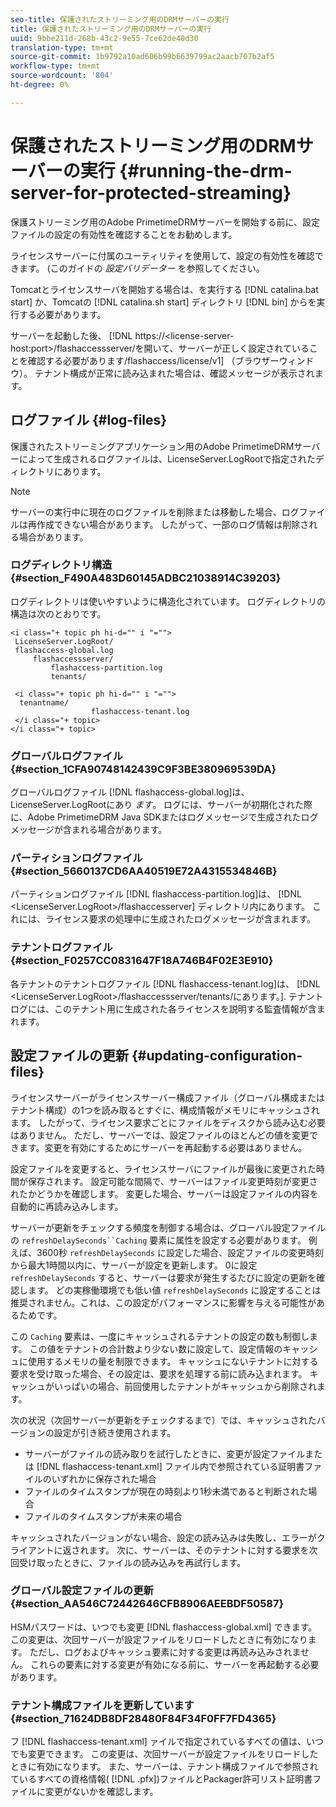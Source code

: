```yaml
---
seo-title: 保護されたストリーミング用のDRMサーバーの実行
title: 保護されたストリーミング用のDRMサーバーの実行
uuid: 9bbe211d-268b-43c2-9e55-7ce62de40d30
translation-type: tm+mt
source-git-commit: 1b9792a10ad606b99b6639799ac2aacb707b2af5
workflow-type: tm+mt
source-wordcount: '804'
ht-degree: 0%

---
```



# 保護されたストリーミング用のDRMサーバーの実行 {#running-the-drm-server-for-protected-streaming}

保護ストリーミング用のAdobe PrimetimeDRMサーバーを開始する前に、設定ファイルの設定の有効性を確認することをお勧めします。

ライセンスサーバーに付属のユーティリティを使用して、設定の有効性を確認できます。 (このガイドの *設定バリデーター* を参照してください。

Tomcatとライセンスサーバを開始する場合は、を実行する [!DNL catalina.bat start] か、Tomcatの [!DNL catalina.sh start] ディレクトリ [!DNL bin] からを実行する必要があります。

サーバーを起動した後、 [!DNL https://<lic<span></span>ense-server-host:port>/flashaccessserver/を開いて、サーバーが正しく設定されていることを確認する必要があります<tenant-name>/flashaccess/license/v1] （ブラウザーウィンドウ）。 テナント構成が正常に読み込まれた場合は、確認メッセージが表示されます。

## ログファイル {#log-files}

保護されたストリーミングアプリケーション用のAdobe PrimetimeDRMサーバーによって生成されるログファイルは、LicenseServer.LogRootで指定されたディレクトリにあります。

>[!NOTE]
>
>サーバーの実行中に現在のログファイルを削除または移動した場合、ログファイルは再作成できない場合があります。 したがって、一部のログ情報は削除される場合があります。

### ログディレクトリ構造 {#section_F490A483D60145ADBC21038914C39203}

ログディレクトリは使いやすいように構造化されています。 ログディレクトリの構造は次のとおりです。

```
<i class="+ topic ph hi-d="" i "="">
 LicenseServer.LogRoot/ 
 flashaccess-global.log 
     flashaccessserver/ 
         flashaccess-partition.log 
         tenants/ 
             
 <i class="+ topic ph hi-d="" i "="">
  tenantname/ 
                  flashaccess-tenant.log
 </i class="+ topic>
</i class="+ topic>
```

### グローバルログファイル {#section_1CFA90748142439C9F3BE380969539DA}

グローバルログファイル [!DNL flashaccess-global.log]は、LicenseServer.LogRootにあり *ます*。 ログには、サーバーが初期化された際に、Adobe PrimetimeDRM Java SDKまたはログメッセージで生成されたログメッセージが含まれる場合があります。

### パーティションログファイル {#section_5660137CD6AA40519E72A4315534846B}

パーティションログファイル [!DNL flashaccess-partition.log]は、 [!DNL <LicenseServer.LogRoot>/flashaccesserver] ディレクトリ内にあります。 これには、ライセンス要求の処理中に生成されたログメッセージが含まれます。

### テナントログファイル {#section_F0257CC0831647F18A746B4F02E3E910}

各テナントのテナントログファイル [!DNL flashaccess-tenant.log]は、 [!DNL &lt;LicenseServer.LogRoot>/flashaccessserver/tenants/にあります。<tenantname>]. テナントログには、このテナント用に生成された各ライセンスを説明する監査情報が含まれます。

## 設定ファイルの更新 {#updating-configuration-files}

ライセンスサーバーがライセンスサーバー構成ファイル（グローバル構成またはテナント構成）の1つを読み取るとすぐに、構成情報がメモリにキャッシュされます。 したがって、ライセンス要求ごとにファイルをディスクから読み込む必要はありません。 ただし、サーバーでは、設定ファイルのほとんどの値を変更できます。変更を有効にするためにサーバーを再起動する必要はありません。

設定ファイルを変更すると、ライセンスサーバにファイルが最後に変更された時間が保存されます。 設定可能な間隔で、サーバーはファイル変更時刻が変更されたかどうかを確認します。 変更した場合、サーバーは設定ファイルの内容を自動的に再読み込みします。

サーバーが更新をチェックする頻度を制御する場合は、グローバル設定ファイルの `refreshDelaySeconds``Caching` 要素に属性を設定する必要があります。 例えば、3600秒 `refreshDelaySeconds` に設定した場合、設定ファイルの変更時刻から最大1時間以内に、サーバーが設定を更新します。 0に設定 `refreshDelaySeconds` すると、サーバーは要求が発生するたびに設定の更新を確認します。 どの実稼働環境でも低い値 `refreshDelaySeconds` に設定することは推奨されません。これは、この設定がパフォーマンスに影響を与える可能性があるためです。

この `Caching` 要素は、一度にキャッシュされるテナントの設定の数も制御します。 この値をテナントの合計数より少ない数に設定して、設定情報のキャッシュに使用するメモリの量を制限できます。 キャッシュにないテナントに対する要求を受け取った場合、その設定は、要求を処理する前に読み込まれます。 キャッシュがいっぱいの場合、前回使用したテナントがキャッシュから削除されます。

次の状況（次回サーバーが更新をチェックするまで）では、キャッシュされたバージョンの設定が引き続き使用されます。

* サーバーがファイルの読み取りを試行したときに、変更が設定ファイルまたは [!DNL flashaccess-tenant.xml] ファイル内で参照されている証明書ファイルのいずれかに保存された場合
* ファイルのタイムスタンプが現在の時刻より1秒未満であると判断された場合
* ファイルのタイムスタンプが未来の場合

キャッシュされたバージョンがない場合、設定の読み込みは失敗し、エラーがクライアントに返されます。 次に、サーバーは、そのテナントに対する要求を次回受け取ったときに、ファイルの読み込みを再試行します。

### グローバル設定ファイルの更新 {#section_AA546C72442646CFB8906AEEBDF50587}

HSMパスワードは、いつでも変更 [!DNL flashaccess-global.xml] できます。 この変更は、次回サーバーが設定ファイルをリロードしたときに有効になります。 ただし、ログおよびキャッシュ要素に対する変更は再読み込みされません。 これらの要素に対する変更が有効になる前に、サーバーを再起動する必要があります。

### テナント構成ファイルを更新しています {#section_71624DB8DF28480F84F34F0FF7FD4365}

フ [!DNL flashaccess-tenant.xml] ァイルで指定されているすべての値は、いつでも変更できます。 この変更は、次回サーバーが設定ファイルをリロードしたときに有効になります。 また、サーバーは、テナント構成ファイルで参照されているすべての資格情報( [!DNL .pfx])ファイルとPackager許可リスト証明書ファイルに変更がないかを確認します。
